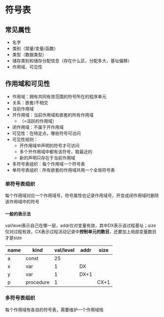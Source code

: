 # 符号表

## 常见属性

- 名字
- 类别（常量/变量/函数）
- 类型（数据类型）
- 储存类别和储存分配信息（存在什么区，分配多大，基址偏移）
- 作用域、可见性

## 作用域和可见性

- 作用域：拥有共同有效范围的符号所在的程序单元
- 关系：嵌套/不相交
- 当前作用域
- 开作用域：当前作用域和嵌套的所有作用域
  - （=活跃的作用域）
- 闭作用域：不属于开作用域
- 可见性：在特定点，哪些符号可访问
- 可见性规则：
  - 开作用域中声明的符号才可访问
  - 多个开作用域中都有该符号，取最近的
  - 新的声明只存在于当前作用域
- 多符号表组织：每个作用域一个符号表
- 单符号表组织：所有嵌套的作用域共用一个全局符号表

### 单符号表组织

每个作用域对应一个作用域号，符号属性也记录作用域号，开变成闭作用域时删除该作用域中的符号

#### 一般的表示法

val/level表示自己在哪一层，addr仅对变量有效，其中DX表示该过程基址；size仅对过程有效，CX表示过程活动记录中**控制单元的数目**，还要加上局部变量数目才是size

| name | kind      | val/level | addr | size |
| ---- | --------- | --------- | ---- | ---- |
| a    | const     | 25        |      |      |
| x    | var       | 1         | DX   |      |
| y    | var       | 1         | DX+1 |      |
| p    | procedure | 1         |      | CX+1 |

### 多符号表组织

每个作用域有各自的符号表，需要维护一个作用域栈

